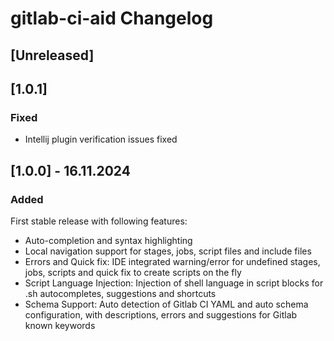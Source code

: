 <!-- Keep a Changelog guide -> https://keepachangelog.com -->

# gitlab-ci-aid Changelog

## [Unreleased]
## [1.0.1]
### Fixed
- Intellij plugin verification issues fixed


## [1.0.0] - 16.11.2024
### Added
First stable release with following features:

- Auto-completion and syntax highlighting
- Local navigation support for stages, jobs, script files and include files
- Errors and Quick fix: IDE integrated warning/error for undefined stages, jobs, scripts and quick fix to create scripts on the fly
- Script Language Injection: Injection of shell language in script blocks for .sh autocompletes, suggestions and shortcuts
- Schema Support: Auto detection of Gitlab CI YAML and auto schema configuration, with descriptions, errors and suggestions for Gitlab known keywords
